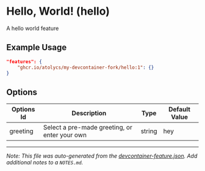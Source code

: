 
# Hello, World! (hello)

A hello world feature

## Example Usage

```json
"features": {
    "ghcr.io/atolycs/my-devcontainer-fork/hello:1": {}
}
```

## Options

| Options Id | Description | Type | Default Value |
|-----|-----|-----|-----|
| greeting | Select a pre-made greeting, or enter your own | string | hey |



---

_Note: This file was auto-generated from the [devcontainer-feature.json](https://github.com/atolycs/my-devcontainer-fork/blob/main/src/hello/devcontainer-feature.json).  Add additional notes to a `NOTES.md`._
